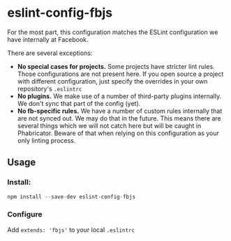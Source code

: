 # eslint-config-fbjs

For the most part, this configuration matches the ESLint configuration we have internally at Facebook.

There are several exceptions:

- **No special cases for projects.** Some projects have stricter lint rules. Those configurations are not present here. If you open source a project with different configuration, just specify the overrides in your own repository's `.eslintrc`
- **No plugins.** We make use of a number of third-party plugins internally. We don't sync that part of the config (yet).
- **No fb-specific rules.** We have a number of custom rules internally that are not synced out. We may do that in the future. This means there are several things which we will not catch here but will be caught in Phabricator. Beware of that when relying on this configuration as your only linting process.

## Usage

### Install:

```js
npm install --save-dev eslint-config-fbjs
```

### Configure

Add `extends: 'fbjs'` to your local `.eslintrc`
